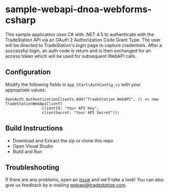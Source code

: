 # sample-webapi-dnoa-webforms-csharp

This sample application uses C# with .NET 4.5 to authenticate with the TradeStation API via an OAuth 2 Authorization Code Grant Type. The user will be directed to TradeStation's login page to capture credentials. After a successful login, an auth code is return and is then exchanged for an access token which will be used for subsequent WebAPI calls.

## Configuration
Modify the following fields in `App_Start\AuthConfig.cs` with your appropriate values:

    OpenAuth.AuthenticationClients.Add("TradeStation WebAPI", () => new TradeStationWebApiClient(
                    clientId: "Your API Key",
                    clientSecret: "Your API Secret"));

## Build Instructions
* Download and Extract the zip or clone this repo
* Open Visual Studio
* Build and Run

## Troubleshooting
If there are any problems, open an [issue](https://github.com/tradestation/sample-webapi-dnoa-webforms-csharp/issues) and we'll take a look! You can also give us feedback by e-mailing webapi@tradestation.com.
